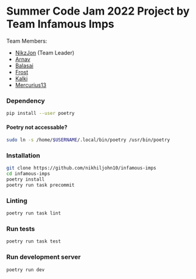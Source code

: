 # Summer Code Jam 2022 Project by Team Infamous Imps

Team Members:

- [NikzJon](https://github.com/nikhiljohn10) (Team Leader)
- [Arnav](https://github.com/Arnav-2004)
- [Balasai](https://github.com/Sigireddybalasai)
- [Frost](https://github.com/SidmoGoesBrrr)
- [Kalki](https://github.com/Aniket-kr1030)
- [Mercurius13](https://github.com/Mercurius13)


### Dependency

```bash
pip install --user poetry
```

#### Poetry not accessable?

```bash
sudo ln -s /home/$USERNAME/.local/bin/poetry /usr/bin/poetry
```

### Installation

```bash
git clone https://github.com/nikhiljohn10/infamous-imps
cd infamous-imps
poetry install
poetry run task precommit
```

### Linting

```bash
poetry run task lint
```

### Run tests

```bash
poetry run task test
```

### Run development server

```bash
poetry run dev
```
